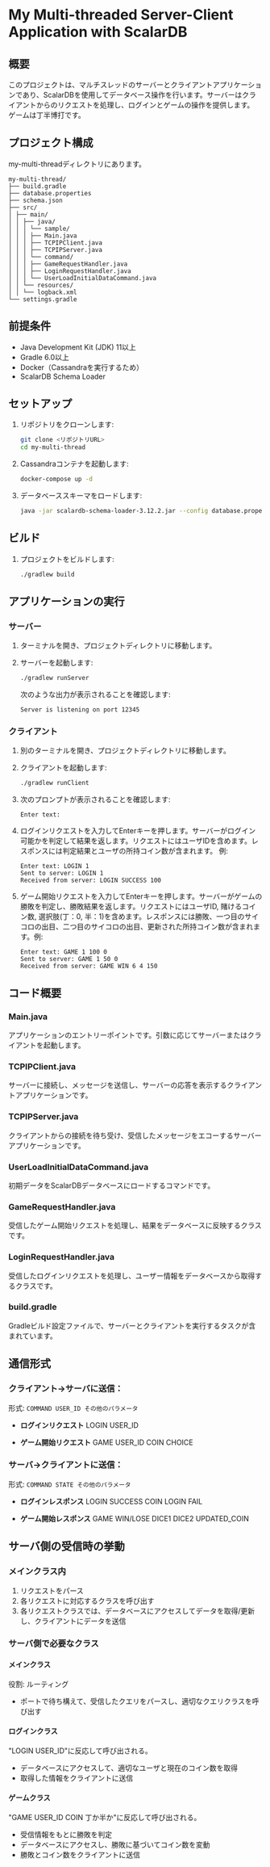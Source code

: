 # My Multi-threaded Server-Client Application with ScalarDB

## 概要

このプロジェクトは、マルチスレッドのサーバーとクライアントアプリケーションであり、ScalarDBを使用してデータベース操作を行います。サーバーはクライアントからのリクエストを処理し、ログインとゲームの操作を提供します。
ゲームは丁半博打です。

## プロジェクト構成

my-multi-threadディレクトリにあります。

```
my-multi-thread/
├── build.gradle
├── database.properties
├── schema.json
├── src/
│ ├── main/
│ │ ├── java/
│ │ │ └── sample/
│ │ │ ├── Main.java
│ │ │ ├── TCPIPClient.java
│ │ │ ├── TCPIPServer.java
│ │ │ └── command/
│ │ │ ├── GameRequestHandler.java
│ │ │ ├── LoginRequestHandler.java
│ │ │ └── UserLoadInitialDataCommand.java
│ │ └── resources/
│ │ └── logback.xml
└── settings.gradle
```

## 前提条件

- Java Development Kit (JDK) 11以上
- Gradle 6.0以上
- Docker（Cassandraを実行するため）
- ScalarDB Schema Loader

## セットアップ

1. リポジトリをクローンします:

    ```sh
    git clone <リポジトリURL>
    cd my-multi-thread
    ```

2. Cassandraコンテナを起動します:

    ```sh
    docker-compose up -d
    ```

3. データベーススキーマをロードします:

    ```sh
    java -jar scalardb-schema-loader-3.12.2.jar --config database.properties --schema-file schema.json --coordinator
    ```

## ビルド

1. プロジェクトをビルドします:

    ```sh
    ./gradlew build
    ```

## アプリケーションの実行

### サーバー

1. ターミナルを開き、プロジェクトディレクトリに移動します。
2. サーバーを起動します:

    ```sh
    ./gradlew runServer
    ```

   次のような出力が表示されることを確認します:

    ```plaintext
    Server is listening on port 12345
    ```

### クライアント

1. 別のターミナルを開き、プロジェクトディレクトリに移動します。
2. クライアントを起動します:

    ```sh
    ./gradlew runClient
    ```

3. 次のプロンプトが表示されることを確認します:

    ```plaintext
    Enter text:
    ```

4. ログインリクエストを入力してEnterキーを押します。サーバーがログイン可能かを判定して結果を返します。リクエストにはユーザIDを含めます。レスポンスには判定結果とユーザの所持コイン数が含まれます。
   例:

    ```plaintext
    Enter text: LOGIN 1
    Sent to server: LOGIN 1
    Received from server: LOGIN SUCCESS 100
    ```

5. ゲーム開始リクエストを入力してEnterキーを押します。サーバーがゲームの勝敗を判定し、勝敗結果を返します。リクエストにはユーザID, 賭けるコイン数, 選択肢(丁：0, 半：1)を含めます。レスポンスには勝敗、一つ目のサイコロの出目、二つ目のサイコロの出目、更新された所持コイン数が含まれます。例:

    ```plaintext
    Enter text: GAME 1 100 0
    Sent to server: GAME 1 50 0
    Received from server: GAME WIN 6 4 150
    ```

## コード概要

### Main.java

アプリケーションのエントリーポイントです。引数に応じてサーバーまたはクライアントを起動します。

### TCPIPClient.java

サーバーに接続し、メッセージを送信し、サーバーの応答を表示するクライアントアプリケーションです。

### TCPIPServer.java

クライアントからの接続を待ち受け、受信したメッセージをエコーするサーバーアプリケーションです。

### UserLoadInitialDataCommand.java

初期データをScalarDBデータベースにロードするコマンドです。

### GameRequestHandler.java

受信したゲーム開始リクエストを処理し、結果をデータベースに反映するクラスです。

### LoginRequestHandler.java

受信したログインリクエストを処理し、ユーザー情報をデータベースから取得するクラスです。

### build.gradle

Gradleビルド設定ファイルで、サーバーとクライアントを実行するタスクが含まれています。

## 通信形式

### クライアント→サーバに送信：
形式: `COMMAND USER_ID その他のパラメータ`

- **ログインリクエスト**
LOGIN USER_ID

- **ゲーム開始リクエスト**
GAME USER_ID COIN CHOICE


### サーバ→クライアントに送信：
形式: `COMMAND STATE その他のパラメータ`

- **ログインレスポンス**
LOGIN SUCCESS COIN
LOGIN FAIL

- **ゲーム開始レスポンス**
GAME WIN/LOSE DICE1 DICE2 UPDATED_COIN

## サーバ側の受信時の挙動

### メインクラス内

1. リクエストをパース
2. 各リクエストに対応するクラスを呼び出す
3. 各リクエストクラスでは、データベースにアクセスしてデータを取得/更新し、クライアントにデータを送信

### サーバ側で必要なクラス

#### メインクラス
役割: ルーティング

- ポートで待ち構えて、受信したクエリをパースし、適切なクエリクラスを呼び出す

#### ログインクラス
"LOGIN USER_ID"に反応して呼び出される。

- データベースにアクセスして、適切なユーザと現在のコイン数を取得
- 取得した情報をクライアントに送信

#### ゲームクラス
"GAME USER_ID COIN 丁か半か"に反応して呼び出される。

- 受信情報をもとに勝敗を判定
- データベースにアクセスし、勝敗に基づいてコイン数を変動
- 勝敗とコイン数をクライアントに送信